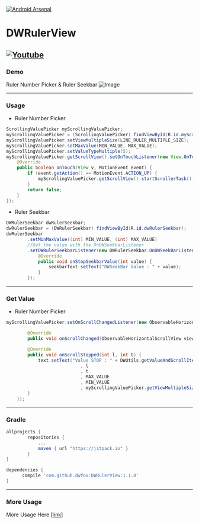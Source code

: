 [![Android Arsenal](https://img.shields.io/badge/Android%20Arsenal-DWRulerView-brightgreen.svg?style=flat)](http://android-arsenal.com/details/1/4630)

DWRulerView
=========
[![Youtube](https://github.com/dwfox/DWRulerView/raw/master/screenshot/youtube_image.png)](http://www.youtube.com/watch?v=Udy_ThDo5kw)
---
### Demo
Ruler Number Picker & Ruler Seekbar
![Image](https://github.com/dwfox/DWRulerView/raw/master/screenshot/dwseekbar.gif)

---

### Usage
- Ruler Number Picker
```java
ScrollingValuePicker myScrollingValuePicker;
myScrollingValuePicker = (ScrollingValuePicker) findViewById(R.id.myScrollingValuePicker);
myScrollingValuePicker.setViewMultipleSize(LINE_RULER_MULTIPLE_SIZE);
myScrollingValuePicker.setMaxValue(MIN_VALUE, MAX_VALUE);
myScrollingValuePicker.setValueTypeMultiple(5);
myScrollingValuePicker.getScrollView().setOnTouchListener(new View.OnTouchListener() {
    @Override
    public boolean onTouch(View v, MotionEvent event) {
        if (event.getAction() == MotionEvent.ACTION_UP) {
            myScrollingValuePicker.getScrollView().startScrollerTask();
        }
        return false;
    }
});
```

- Ruler Seekbar
```java
DWRulerSeekbar dwRulerSeekbar;
dwRulerSeekbar = (DWRulerSeekbar) findViewById(R.id.dwRulerSeekbar);
dwRulerSeekbar
        .setMinMaxValue((int) MIN_VALUE, (int) MAX_VALUE)
        //Get the value with the OnDWSeekbarListener
        .setDWRulerSeekbarListener(new DWRulerSeekbar.OnDWSeekBarListener() {
            @Override
            public void onStopSeekbarValue(int value) {
                seekbarText.setText("DWSeekBar Value : " + value);
            }
        });
```
---
### Get Value
- Ruler Number Picker
```java
myScrollingValuePicker.setOnScrollChangedListener(new ObservableHorizontalScrollView.OnScrollChangedListener() {

        @Override
        public void onScrollChanged(ObservableHorizontalScrollView view, int l, int t) {}

        @Override
        public void onScrollStopped(int l, int t) {
            text.setText("Value STOP : " + DWUtils.getValueAndScrollItemToCenter(myScrollingValuePicker.getScrollView() // set TextView
                            , l
                            , t
                            , MAX_VALUE
                            , MIN_VALUE
                            , myScrollingValuePicker.getViewMultipleSize()));
        }
    });
```
---
### Gradle

```groovy
allprojects {
		repositories {
			...
			maven { url "https://jitpack.io" }
		}
}
```

```groovy
dependencies {
	  compile 'com.github.dwfox:DWRulerView:1.1.0'
}
```
---
### More Usage
More Usage Here [[link](http://dwfox.tistory.com/50)]
